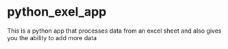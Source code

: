 # python_exel_app
This is a python app that processes data from an excel sheet and also gives you the ability to add more data 
